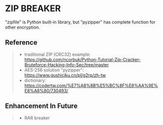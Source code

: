 # ZIP BREAKER
"zipfile" is Python built-in library, but "pyzipper" has complete function for other encryption.

## Reference
> - traditional ZIP (CRC32) example: https://github.com/ncorbuk/Python-Tutorial-Zip-Cracker-Bruteforce-Hacking-Info-Sec/tree/master  
> - AES-256 solution "pyzipper": https://www.gushiciku.cn/pl/g2rp/zh-tw  
> - dictionary: https://codertw.com/%E7%A8%8B%E5%BC%8F%E8%AA%9E%E8%A8%80/730493/  

## Enhancement In Future
> - RAR breaker  